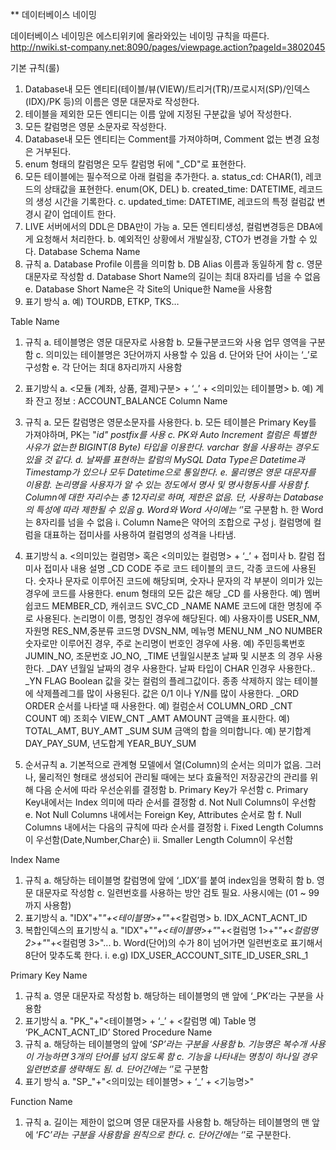 ** 데이터베이스 네이밍

데이터베이스 네이밍은 에스티위키에 올라와있는 네이밍 규칙을 따른다.
 http://nwiki.st-company.net:8090/pages/viewpage.action?pageId=3802045

기본 규칙(룰)
1.	Database내 모든 엔티티(테이블/뷰(VIEW)/트리거(TR)/프로시저(SP)/인덱스(IDX)/PK 등)의 이름은 영문 대문자로 작성한다. 
2.	테이블을 제외한 모든 엔티디는 이름 앞에 지정된 구분값을 넣어 작성한다.
3.	모든 칼럼명은 영문 소문자로 작성한다.
4.	Database내 모든 엔티티는 Comment를 가져야하며, Comment 없는 변경 요청은 거부된다.
5.	enum 형태의 칼럼명은 모두 칼럼명 뒤에 "_CD"로 표현한다.
6.	모든 테이블에는 필수적으로 아래 컬럼을 추가한다. 
a.	status_cd: CHAR(1), 레코드의 상태값을 표현한다. enum(OK, DEL)
b.	created_time: DATETIME, 레코드의 생성 시간을 기록한다.
c.	updated_time: DATETIME, 레코드의 특정 컬럼값 변경시 같이 업데이트 한다.
7.	LIVE 서버에서의 DDL은 DBA만이 가능 
a.	모든 엔티티생성, 컬럼변경등은 DBA에게 요청해서 처리한다. 
b.	예외적인 상황에서 개발실장, CTO가 변경을 가할 수 있다. 
Database Schema Name
1.	규칙 
a.	Database Profile 이름을 의미함
b.	DB Alias 이름과 동일하게 함
c.	영문 대문자로 작성함
d.	Database Short Name의 길이는 최대 8자리를 넘을 수 없음
e.	Database Short Name은 각 Site의 Unique한 Name을 사용함
2.	표기 방식 
a.	<Database Short Name>
예) TOURDB, ETKP, TKS…

Table Name
1.	규칙 
a.	테이블명은 영문 대문자로 사용함
b.	모듈구분코드와 사용 업무 영역을 구분함
c.	의미있는 테이블명은 3단어까지 사용할 수 있음
d.	단어와 단어 사이는 ‘_’로 구성함
e.	각 단어는 최대 8자리까지 사용함
3.	표기방식 
a.	<모듈 (계좌, 상품, 결제)구분> + ‘_’ + <의미있는 테이블명> 
b.	예) 계좌 잔고 정보 : ACCOUNT_BALANCE
Column Name
1.	규칙 
a.	모든 칼럼명은 영문소문자를 사용한다.
b.	모든 테이블은 Primary Key를 가져야하며, PK는 "_id" postfix를 사용
c.	PK와 Auto Increment 컬럼은 특별한 사유가 없는한 BIGINT(8 Byte) 타입을 이용한다. varchar 형을 사용하는 경우도 있을 것 같다. 
d.	날짜를 표현하는 칼럼의 MySQL Data Type은 Datetime과 Timestamp가 있으나 모두 Datetime으로 통일한다. 
e.	물리명은 영문 대문자를 이용함. 논리명을 사용자가 알 수 있는 정도에서 명사 및 명사형동사를 사용함
f.	Column에 대한 자리수는 총 12자리로 하며, 제한은 없음. 단, 사용하는 Database의 특성에 따라 제한될 수 있음
g.	Word와 Word 사이에는 ‘_’로 구분함
h.	한 Word는 8자리를 넘을 수 없음
i.	Column Name은 약어의 조합으로 구성
j.	컬럼명에 컬럼을 대표하는 접미사를 사용하여 컬럼명의 성격을 나타냄.
2.	표기방식
a.	<의미있는 컬럼명> 혹은 <의미있는 컬럼명> + ‘_’ + 접미사
b.	칼럼 접미사
접미사	내용	설명
_CD	CODE	주로 코드 테이블의 코드, 각종 코드에 사용된다. 숫자나 문자로 이루어진 코드에 해당되며, 숫자나 문자의 각 부분이 의미가 있는 경우에 코드를 사용한다. 
enum 형태의 모든 값은 해당 _CD 를 사용한다. 예) 멤버쉽코드 MEMBER_CD, 캐쉬코드 SVC_CD
_NAME	NAME	코드에 대한 명칭에 주로 사용된다. 논리명이 이름, 명칭인 경우에 해당된다.
예) 사용자이름 USER_NM, 자원명 RES_NM,중분류 코드명 DVSN_NM, 메뉴명 MENU_NM
_NO	NUMBER	숫자로만 이루어진 경우, 주로 논리명이 번호인 경우에 사용.
예) 주민등록번호 JUMIN_NO, 조문번호 JO_NO,
_TIME	년월일시분초	날짜 및 시분초 의 경우 사용한다.
_DAY	년월일	날짜의 경우 사용한다. 날짜 타입이 CHAR 인경우 사용한다..
_YN	FLAG	Boolean 값을 갖는 컬럼의 플레그값이다. 종종 삭제하지 않는 테이블에 삭제플레그를 많이 사용된다. 값은 0/1 이나 Y/N를 많이 사용한다.
_ORD	ORDER	순서를 나타낼 때 사용한다. 
예) 컬럼순서 COLUMN_ORD
_CNT	COUNT	예) 조회수 VIEW_CNT
_AMT	AMOUNT	금액을 표시한다. 예) TOTAL_AMT, BUY_AMT
_SUM	SUM	금액의 합을 의미합니다. 예) 분기합계 DAY_PAY_SUM, 년도합계 YEAR_BUY_SUM

3.	순서규칙
a.	기본적으로 관계형 모델에서 열(Column)의 순서는 의미가 없음. 그러나, 물리적인 형태로 생성되어 관리될 때에는 보다 효율적인 저장공간의 관리를 위해 다음 순서에 따라 우선순위를 결정함
b.	Primary Key가 우선함
c.	Primary Key내에서는 Index 의미에 따라 순서를 결정함
d.	Not Null Columns이 우선함
e.	Not Null Columns 내에서는 Foreign Key, Attributes 순서로 함
f.	Null Columns 내에서는 다음의 규칙에 따라 순서를 결정함
i.	Fixed Length Columns이 우선함(Date,Number,Char순)
ii.	Smaller Length Column이 우선함

Index Name
1.	규칙
a.	해당하는 테이블명  칼럼명에 앞에 ‘_IDX’를 붙여 index임을 명확히 함
b.	영문 대문자로 작성함
c.	일련번호를 사용하는 방안 검토 필요. 사용시에는 (01 ~ 99까지 사용함)
2.	표기방식
a.	"IDX"+"_"+<테이블명>+"_"+<칼럼명>
b.	IDX_ACNT_ACNT_ID
3.	복합인덱스의 표기방식 
a.	"IDX"+"_"+<테이블명>+"_"+<컬럼명 1>+"_"+<컬럼명 2>+"_"+<컬럼명 3>"...
b.	Word(단어)의 수가 8이 넘어가면 일련번호로 표기해서 8단어 맞추도록 한다. 
i.	e.g) IDX_USER_ACCOUNT_SITE_ID_USER_SRL_1
 
Primary Key Name
1.	규칙 
a.	영문 대문자로 작성함
b.	해당하는 테이블명의 맨 앞에 ‘_PK’라는 구분을 사용함
2.	표기방식
a.	"PK_"+"<테이블명> + ‘_’ + <칼럼명 
예) Table 명 ‘PK_ACNT_ACNT_ID’
Stored Procedure Name
1.	규칙 
a.	해당하는 테이블명의 앞에 ‘_SP’라는 구분을 사용함
b.	기능명은 복수개 사용이 가능하면 3개의 단어를 넘지 않도록 함
c.	기능을 나타내는 명칭이 하나일 경우 일련번호를 생략해도 됨.
d.	단어간에는 ‘_’로 구분함
2.	표기 방식
a.	"SP_"+"<의미있는 테이블명> + ‘_’ + <기능명>"

Function Name
1.	규칙
a.	길이는 제한이 없으며 영문 대문자를 사용함
b.	해당하는 테이블명의 맨 앞에 ‘_FC’라는 구분을 사용함을 원칙으로 한다.
c.	단어간에는 ‘_’로 구분한다.
